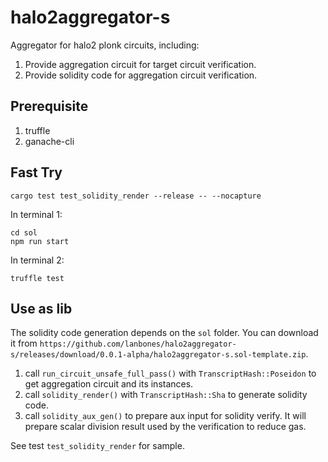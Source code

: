 # halo2aggregator-s

Aggregator for halo2 plonk circuits, including:
1. Provide aggregation circuit for target circuit verification.
2. Provide solidity code for aggregation circuit verification.

## Prerequisite
1. truffle
2. ganache-cli

## Fast Try
```
cargo test test_solidity_render --release -- --nocapture
```

In terminal 1:
```
cd sol
npm run start
```

In terminal 2:
```
truffle test
```

## Use as lib
The solidity code generation depends on the `sol` folder. You can download it from `https://github.com/lanbones/halo2aggregator-s/releases/download/0.0.1-alpha/halo2aggregator-s.sol-template.zip`.

1. call `run_circuit_unsafe_full_pass()` with `TranscriptHash::Poseidon` to get aggregation circuit and its instances.
2. call `solidity_render()` with `TranscriptHash::Sha` to generate solidity code.
3. call `solidity_aux_gen()` to prepare aux input for solidity verify. It will prepare scalar division result used by the verification to reduce gas.

See test `test_solidity_render` for sample.

